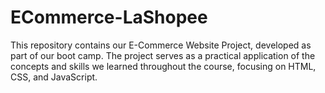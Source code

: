 # ECommerce-LaShopee
This repository contains our E-Commerce Website Project, developed as part of our boot camp. The project serves as a practical application of the concepts and skills we learned throughout the course, focusing on HTML, CSS, and JavaScript.
